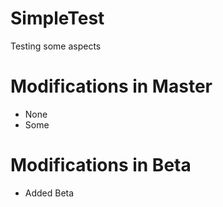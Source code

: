 # SimpleTest
Testing some aspects

# Modifications in Master
* None
* Some

# Modifications in Beta
* Added Beta